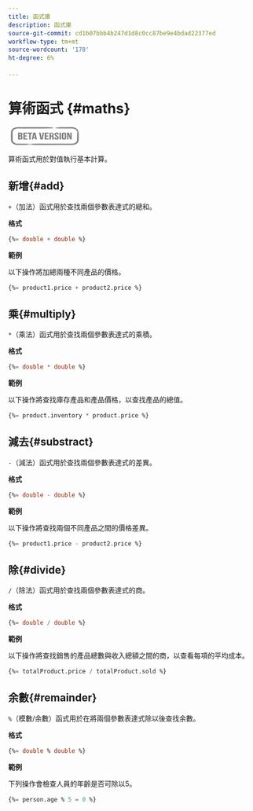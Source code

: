 ```yaml
---
title: 函式庫
description: 函式庫
source-git-commit: cd1b07bbb4b247d1d8c0cc87be9e4bdad22377ed
workflow-type: tm+mt
source-wordcount: '178'
ht-degree: 6%

---
```


# 算術函式 {#maths}

![](../../assets/do-not-localize/badge.png)

算術函式用於對值執行基本計算。

## 新增{#add}

`+`（加法）函式用於查找兩個參數表達式的總和。

**格式**

```sql
{%= double + double %}
```

**範例**

以下操作將加總兩種不同產品的價格。

```sql
{%= product1.price + product2.price %}
```

## 乘{#multiply}

`*`（乘法）函式用於查找兩個參數表達式的乘積。

**格式**

```sql
{%= double * double %}
```

**範例**

以下操作將查找庫存產品和產品價格，以查找產品的總值。

```sql
{%= product.inventory * product.price %}
```

## 減去{#substract}

`-`（減法）函式用於查找兩個參數表達式的差異。

**格式**

```sql
{%= double - double %}
```

**範例**

以下操作將查找兩個不同產品之間的價格差異。

```sql
{%= product1.price - product2.price %}
```

## 除{#divide}

`/`（除法）函式用於查找兩個參數表達式的商。

**格式**

```sql
{%= double / double %}
```

**範例**

以下操作將查找銷售的產品總數與收入總額之間的商，以查看每項的平均成本。

```sql
{%= totalProduct.price / totalProduct.sold %}
```

## 余數{#remainder}

`%`（模數/余數）函式用於在將兩個參數表達式除以後查找余數。

**格式**

```sql
{%= double % double %}
```

**範例**

下列操作會檢查人員的年齡是否可除以5。

```sql
{%= person.age % 5 = 0 %}
```
